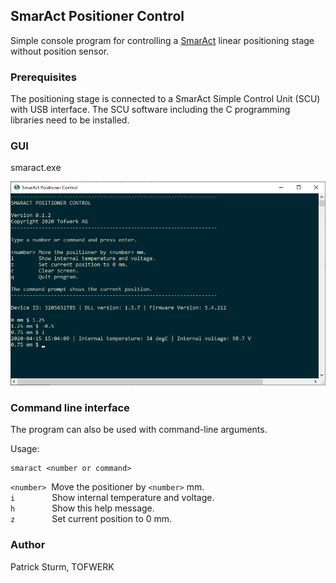 ## SmarAct Positioner Control

Simple console program for controlling a [SmarAct](https://www.smaract.com) 
linear positioning stage without position sensor.

### Prerequisites

The positioning stage is connected to a SmarAct Simple Control Unit (SCU) with 
USB interface. The SCU software including the C programming libraries need to be
installed.


### GUI

smaract.exe

![](smaract.png)

### Command line interface

The program can also be used with command-line arguments.

Usage:
```shell
smaract <number or command>
```

`<number>`  Move the positioner by `<number>` mm.  
`i`               Show internal temperature and voltage.  
`h`               Show this help message.  
`z`               Set current position to 0 mm.                      

### Author
Patrick Sturm, TOFWERK
